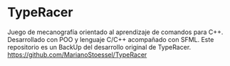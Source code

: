 # TypeRacer
Juego de mecanografía orientado al aprendizaje de comandos para C++. Desarrollado con POO y lenguaje C/C++ acompañado con SFML. Este repositorio es un BackUp del desarrollo original de TypeRacer.
https://github.com/MarianoStoessel/TypeRacer
